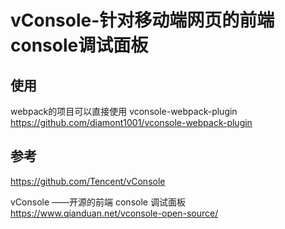 # vConsole-针对移动端网页的前端console调试面板
## 使用
webpack的项目可以直接使用
vconsole-webpack-plugin
https://github.com/diamont1001/vconsole-webpack-plugin

## 参考
https://github.com/Tencent/vConsole

vConsole ——开源的前端 console 调试面板
https://www.qianduan.net/vconsole-open-source/

